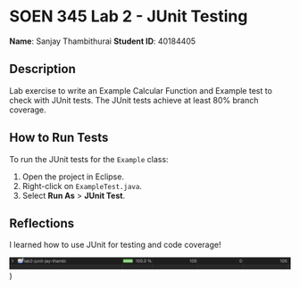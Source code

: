# SOEN 345 Lab 2 - JUnit Testing

**Name**: Sanjay Thambithurai 
**Student ID**: 40184405 

## Description

Lab exercise to write an Example Calcular Function and Example test to check with JUnit tests. The JUnit tests achieve at least 80% branch coverage.


## How to Run Tests

To run the JUnit tests for the `Example` class:
1. Open the project in Eclipse.
2. Right-click on `ExampleTest.java`.
3. Select **Run As** > **JUnit Test**.

## Reflections

I learned how to use JUnit for testing and code coverage!

![Branch Coverage Image!](branch%20coverage%20lab2.png)
)
